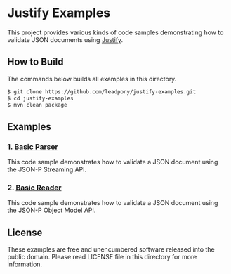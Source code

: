 # Justify Examples

This project provides various kinds of code samples demonstrating how to validate JSON documents using [Justify].

## How to Build

The commands below builds all examples in this directory.

```bash
$ git clone https://github.com/leadpony/justify-examples.git
$ cd justify-examples
$ mvn clean package
```

## Examples

### 1. [Basic Parser](justify-examples-basicparser/)

This code sample demonstrates how to validate a JSON document using the JSON-P Streaming API.

### 2. [Basic Reader](justify-examples-basicreader/)

This code sample demonstrates how to validate a JSON document using the JSON-P Object Model API.

## License

These examples are free and unencumbered software released into the public domain. Please read LICENSE file in this directory for more information.

[Justify]: https://github.com/leadpony/justify
